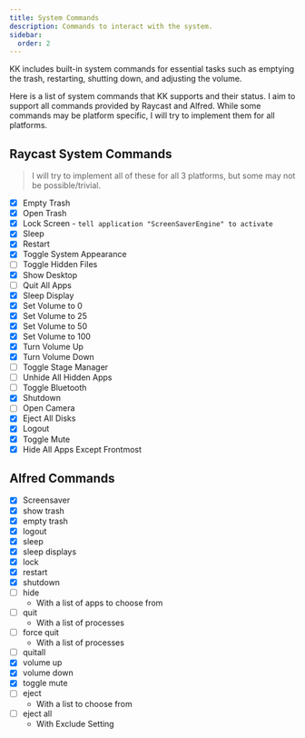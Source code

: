 ```yaml
---
title: System Commands
description: Commands to interact with the system.
sidebar:
  order: 2
---
```


KK includes built-in system commands for essential tasks such as emptying the trash, restarting, shutting down, and adjusting the volume.

Here is a list of system commands that KK supports and their status. I aim to support all commands provided by Raycast and Alfred. While some commands may be platform specific, I will try to implement them for all platforms.

## Raycast System Commands

> I will try to implement all of these for all 3 platforms, but some may not be possible/trivial.

- [x] Empty Trash
- [x] Open Trash
- [x] Lock Screen - `tell application "ScreenSaverEngine" to activate`
- [x] Sleep
- [x] Restart
- [x] Toggle System Appearance
- [ ] Toggle Hidden Files
- [x] Show Desktop
- [ ] Quit All Apps
- [x] Sleep Display
- [x] Set Volume to 0
- [x] Set Volume to 25
- [x] Set Volume to 50
- [x] Set Volume to 100
- [x] Turn Volume Up
- [x] Turn Volume Down
- [ ] Toggle Stage Manager
- [ ] Unhide All Hidden Apps
- [ ] Toggle Bluetooth
- [x] Shutdown
- [ ] Open Camera
- [x] Eject All Disks
- [x] Logout <User>
- [x] Toggle Mute
- [x] Hide All Apps Except Frontmost

## Alfred Commands

- [x] Screensaver
- [x] show trash
- [x] empty trash
- [x] logout
- [x] sleep
- [x] sleep displays
- [x] lock
- [x] restart
- [x] shutdown
- [ ] hide
  - With a list of apps to choose from
- [ ] quit
  - With a list of processes
- [ ] force quit
  - With a list of processes
- [ ] quitall
- [x] volume up
- [x] volume down
- [x] toggle mute
- [ ] eject
  - With a list to choose from
- [ ] eject all
  - With Exclude Setting
